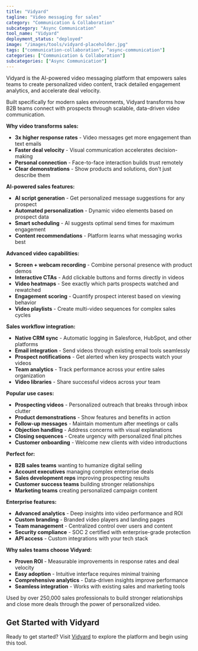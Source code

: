 ```yaml
---
title: "Vidyard"
tagline: "Video messaging for sales"
category: "Communication & Collaboration"
subcategory: "Async Communication"
tool_name: "Vidyard"
deployment_status: "deployed"
image: "/images/tools/vidyard-placeholder.jpg"
tags: ["communication-collaboration", "async-communication"]
categories: ["Communication & Collaboration"]
subcategories: ["Async Communication"]
---
```

Vidyard is the AI-powered video messaging platform that empowers sales teams to create personalized video content, track detailed engagement analytics, and accelerate deal velocity.

Built specifically for modern sales environments, Vidyard transforms how B2B teams connect with prospects through scalable, data-driven video communication.

**Why video transforms sales:**
- **3x higher response rates** - Video messages get more engagement than text emails
- **Faster deal velocity** - Visual communication accelerates decision-making
- **Personal connection** - Face-to-face interaction builds trust remotely
- **Clear demonstrations** - Show products and solutions, don't just describe them

**AI-powered sales features:**
- **AI script generation** - Get personalized message suggestions for any prospect
- **Automated personalization** - Dynamic video elements based on prospect data
- **Smart scheduling** - AI suggests optimal send times for maximum engagement
- **Content recommendations** - Platform learns what messaging works best

**Advanced video capabilities:**
- **Screen + webcam recording** - Combine personal presence with product demos
- **Interactive CTAs** - Add clickable buttons and forms directly in videos
- **Video heatmaps** - See exactly which parts prospects watched and rewatched
- **Engagement scoring** - Quantify prospect interest based on viewing behavior
- **Video playlists** - Create multi-video sequences for complex sales cycles

**Sales workflow integration:**
- **Native CRM sync** - Automatic logging in Salesforce, HubSpot, and other platforms
- **Email integration** - Send videos through existing email tools seamlessly
- **Prospect notifications** - Get alerted when key prospects watch your videos
- **Team analytics** - Track performance across your entire sales organization
- **Video libraries** - Share successful videos across your team

**Popular use cases:**
- **Prospecting videos** - Personalized outreach that breaks through inbox clutter
- **Product demonstrations** - Show features and benefits in action
- **Follow-up messages** - Maintain momentum after meetings or calls
- **Objection handling** - Address concerns with visual explanations
- **Closing sequences** - Create urgency with personalized final pitches
- **Customer onboarding** - Welcome new clients with video introductions

**Perfect for:**
- **B2B sales teams** wanting to humanize digital selling
- **Account executives** managing complex enterprise deals
- **Sales development reps** improving prospecting results
- **Customer success teams** building stronger relationships
- **Marketing teams** creating personalized campaign content

**Enterprise features:**
- **Advanced analytics** - Deep insights into video performance and ROI
- **Custom branding** - Branded video players and landing pages
- **Team management** - Centralized control over users and content
- **Security compliance** - SOC 2 certified with enterprise-grade protection
- **API access** - Custom integrations with your tech stack

**Why sales teams choose Vidyard:**
- **Proven ROI** - Measurable improvements in response rates and deal velocity
- **Easy adoption** - Intuitive interface requires minimal training
- **Comprehensive analytics** - Data-driven insights improve performance
- **Seamless integration** - Works with existing sales and marketing tools

Used by over 250,000 sales professionals to build stronger relationships and close more deals through the power of personalized video.

## Get Started with Vidyard

Ready to get started? Visit [Vidyard](https://www.vidyard.com) to explore the platform and begin using this tool.